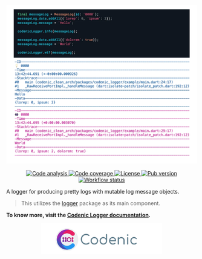 
<p align="center">
  <img src="https://raw.githubusercontent.com/CodenicCoders/codenic_clean_arch/main/docs/assets/codenic_logger.webp" width=680/>
</p>

<p align="center">
  <a href="https://pub.dev/packages/very_good_analysis">
    <img src="https://img.shields.io/badge/style-very_good_analysis-B22C89.svg" alt="Code analysis"/>
  </a>
  <a href="">
    <img src="https://codecov.io/gh/CodenicCoders/codenic_clean_arch/branch/main/graph/badge.svg?flags=codenic_logger" alt="Code coverage">
  </a>
  <a href="https://pub.dev/packages/codenic_logger">
    <img src="https://img.shields.io/github/license/CodenicCoders/codenic_clean_arch" alt="License"/>
  <a href="https://pub.dev/packages/codenic_logger">
    <img src="https://img.shields.io/pub/v/codenic_logger" alt="Pub version"/>
  </a>
  <a href="https://github.com/CodenicCoders/codenic_clean_arch/actions">
    <img src="https://github.com/CodenicCoders/codenic_clean_arch/actions/workflows/codenic_logger.yaml/badge.svg" alt="Workflow status">
  </a>
</p>

A logger for producing pretty logs with mutable log message objects.

> This utilizes the [logger](https://pub.dev/packages/logger) package as its main component.

**To know more, visit the [Codenic Logger documentation](https://app.gitbook.com/o/mikld3zbZI7rCfCZHPAJ/s/dJNBwjLNKHyatg3gvYXN/packages/codenic-logger).**

<p align="center">
  <img src="https://raw.githubusercontent.com/CodenicCoders/codenic_clean_arch/main/docs/assets/codenic.webp" alt="Codenic" width=320/>
</p>
